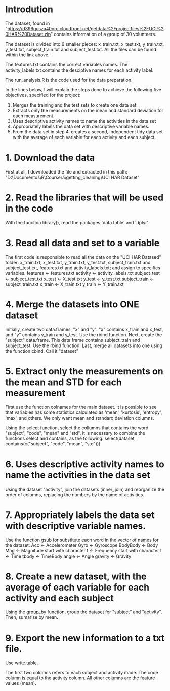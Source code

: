 # Introdution
The dataset, found in "https://d396qusza40orc.cloudfront.net/getdata%2Fprojectfiles%2FUCI%20HAR%20Dataset.zip" contains information of a group of 30 volunteers.

The dataset is divided into 6 smaller pieces: x_train.txt, x_test.txt, y_train.txt, y_test.txt, subject_train.txt and subject_test.txt. All the files can be found within the link above.

The features.txt contains the correct variables names. The activity_labels.txt contains the desciptive names for each activity label.

The run_analysis.R is the code used for the data preparation. 

In the lines below, I will explain the steps done to achieve the following five objectives, specified for the project:
1. Merges the training and the test sets to create one data set.
2. Extracts only the measurements on the mean and standard deviation for each measurement. 
3. Uses descriptive activity names to name the activities in the data set
4. Appropriately labels the data set with descriptive variable names. 
5. From the data set in step 4, creates a second, independent tidy data set with the average of each variable for each activity and each subject.

# 1. Download the data
First at all, I downloaded the file and extracted in this path: "D:\\Documentos\\R\\Coursera\\getting_cleaning\\UCI HAR Dataset"

# 2. Read the libraries that will be used in the code
With the function library(), read the packages 'data.table' and 'dplyr'.

# 3. Read all data and set to a variable
The first code is responsible to read all the data on the "UCI HAR Datased" folder: x_train.txt, x_test.txt, y_train.txt, y_test.txt, subject_train.txt and subject_test.txt, features.txt and activity_labels.txt; and assign to specifics variables.
features <- features.txt
activity <- activity_labels.txt
subject_test <- subject_test.txt
x_test <- X_test.txt
y_test <- y_test.txt
subject_train <- subject_train.txt
x_train <- X_train.txt
y_train <- Y_train.txt

# 4. Merge the datasets into ONE dataset
Initially, create two data.frames, "x" and "y". "x" contains x_train and x_test, and "y" contains y_train and y_test. Use the rbind function.
Next, create the "subject" data.frame. This data.frame contains subject_train and subject_test. Use the rbind function.
Last, merge all datasets into one using the function cbind. Call it "dataset"

# 5. Extract only the measurements on the mean and STD for each measurement
First use the function colnames for the main dataset.
It is possible to see that variables has some statistics calculated as 'mean', 'kurtosis', 'entropy', 'max', and others.
We only want mean and standard deviation columns.

Using the select function, select the collumns that contains the word "subject", "code", "mean" and "std".
It is necessary to combine the functions select and contains, as the following: select(dataset, contains(c("subject", "code", "mean", "std")))

# 6. Uses descriptive activity names to name the activities in the data set
Using the dataset "activity", join the datasets (inner_join) and reorganize the order of columns, replacing the numbers by the name of activities.

# 7. Appropriately labels the data set with descriptive variable names.
Use the function gsub for substitute each word in the vector of names for the dataset:
Acc <- Accelerometer
Gyro <- Gyroscope
BodyBody <- Body
Mag <- Magnitude
start with character f <- Frequency
start with character t <- Time
tbody <- TimeBody
angle <- Angle
gravity <- Gravity

# 8. Create a new dataset, with the average of each variable for each activity and each subject 
Using the group_by function, group the dataset for "subject" and "activity". Then, sumarise by mean.

# 9. Export the new information to a txt file.
Use write.table.

The first two columns refers to each subject and activity made. The code column is equal to the activity column.
All other columns are the feature values (mean).
